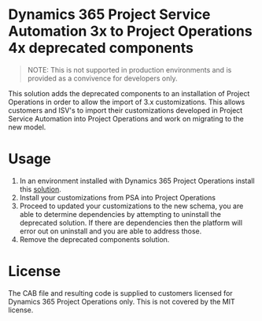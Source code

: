 # Dynamics 365 Project Service Automation 3x to Project Operations 4x deprecated components

> NOTE: This is not supported in production environments and is provided as a convivence for developers only.


This solution adds the deprecated components to an installation of Project Operations in order to allow the import of 3.x customizations. This allows customers and ISV's to import their customizations developed in Project Service Automation into Project Operations and work on migrating to the new model.

# Usage
1. In an environment installed with Dynamics 365 Project Operations install this [solution](https://github.com/microsoft/Dynamics365-Project-Operations-PowerApps/raw/main/3x-4x-deprecated-solution/msdyn_ProjectServiceDeprecatedComponents_managed.cab).
2. Install your customizations from PSA into Project Operations
3. Proceed to updated your customizations to the new schema, you are able to determine dependencies by attempting to uninstall the deprecated solution. If there are dependencies then the platform will error out on uninstall and you are able to address those.
4. Remove the deprecated components solution.

# License
The CAB file and resulting code is supplied to customers licensed for Dynamics 365 Project Operations only. This is not covered by the MIT license.

